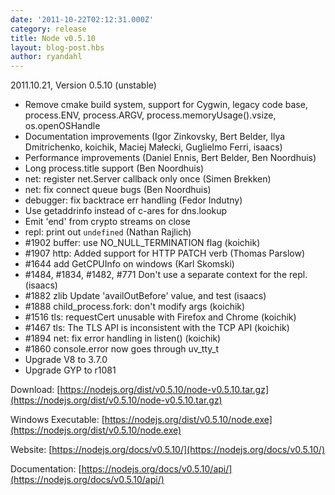 ```yaml
---
date: '2011-10-22T02:12:31.000Z'
category: release
title: Node v0.5.10
layout: blog-post.hbs
author: ryandahl
---
```


2011.10.21, Version 0.5.10 (unstable)

- Remove cmake build system, support for Cygwin, legacy code base, process.ENV, process.ARGV, process.memoryUsage().vsize, os.openOSHandle
- Documentation improvements (Igor Zinkovsky, Bert Belder, Ilya Dmitrichenko, koichik, Maciej Małecki, Guglielmo Ferri, isaacs)
- Performance improvements (Daniel Ennis, Bert Belder, Ben Noordhuis)
- Long process.title support (Ben Noordhuis)
- net: register net.Server callback only once (Simen Brekken)
- net: fix connect queue bugs (Ben Noordhuis)
- debugger: fix backtrace err handling (Fedor Indutny)
- Use getaddrinfo instead of c-ares for dns.lookup
- Emit 'end' from crypto streams on close
- repl: print out `undefined` (Nathan Rajlich)
- #1902 buffer: use NO_NULL_TERMINATION flag (koichik)
- #1907 http: Added support for HTTP PATCH verb (Thomas Parslow)
- #1644 add GetCPUInfo on windows (Karl Skomski)
- #1484, #1834, #1482, #771 Don't use a separate context for the repl. (isaacs)
- #1882 zlib Update 'availOutBefore' value, and test (isaacs)
- #1888 child_process.fork: don't modify args (koichik)
- #1516 tls: requestCert unusable with Firefox and Chrome (koichik)
- #1467 tls: The TLS API is inconsistent with the TCP API (koichik)
- #1894 net: fix error handling in listen() (koichik)
- #1860 console.error now goes through uv_tty_t
- Upgrade V8 to 3.7.0
- Upgrade GYP to r1081

Download: [https://nodejs.org/dist/v0.5.10/node-v0.5.10.tar.gz](https://nodejs.org/dist/v0.5.10/node-v0.5.10.tar.gz)

Windows Executable: [https://nodejs.org/dist/v0.5.10/node.exe](https://nodejs.org/dist/v0.5.10/node.exe)

Website: [https://nodejs.org/docs/v0.5.10/](https://nodejs.org/docs/v0.5.10/)

Documentation: [https://nodejs.org/docs/v0.5.10/api/](https://nodejs.org/docs/v0.5.10/api/)
